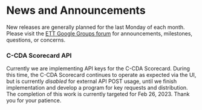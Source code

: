 # News and Announcements

New releases are generally planned for the last Monday of each month. Please visit the [ETT Google Groups forum](https://groups.google.com/g/edge-test-tool) for announcements, milestones, questions, or concerns.

### C-CDA Scorecard API
Currently we are implementing API keys for the C-CDA Scorecard. During this time, the C-CDA Scorecard continues to operate as expected via the UI, but is currently *disabled* for external API POST usage, until we finish implementation and develop a program for key requests and distribution. The completion of this work is currently targeted for Feb 26, 2023.
Thank you for your patience.
